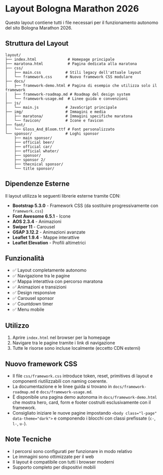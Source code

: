 # Layout Bologna Marathon 2026

Questo layout contiene tutti i file necessari per il funzionamento autonomo del sito Bologna Marathon 2026.

## Struttura del Layout

```
layout/
├── index.html              # Homepage principale
├── maratona.html           # Pagina dedicata alla maratona
├── css/
│   ├── main.css           # Stili legacy dell'attuale layout
│   └── framework.css      # Nuovo framework CSS modulare
├── docs/
│   ├── framework-demo.html # Pagina di esempio che utilizza solo il framework
│   ├── framework-roadmap.md # Roadmap del design system
│   └── framework-usage.md  # Linee guida e convenzioni
├── js/
│   └── main.js            # JavaScript principale
├── img/                   # Immagini e media
│   ├── maratona/          # Immagini specifiche maratona
│   └── favicon/           # Icone e favicon
├── font/
│   └── Gloss_And_Bloom.ttf # Font personalizzato
└── sponsor/               # Loghi sponsor
    ├── main sponsor/
    ├── official beer/
    ├── official car/
    ├── official whater/
    ├── sponsor/
    ├── sponsor 2/
    ├── thecnical sponsor/
    └── title sponsor/
```

## Dipendenze Esterne

Il layout utilizza le seguenti librerie esterne tramite CDN:

- **Bootstrap 5.3.0** - Framework CSS (da sostituire progressivamente con `framework.css`)
- **Font Awesome 6.5.1** - Icone
- **AOS 2.3.4** - Animazioni
- **Swiper 11** - Carousel
- **GSAP 3.12.2** - Animazioni avanzate
- **Leaflet 1.9.4** - Mappe interattive
- **Leaflet Elevation** - Profili altimetrici

## Funzionalità

- ✅ Layout completamente autonomo
- ✅ Navigazione tra le pagine
- ✅ Mappa interattiva con percorso maratona
- ✅ Animazioni e transizioni
- ✅ Design responsive
- ✅ Carousel sponsor
- ✅ Countdown timer
- ✅ Menu mobile

## Utilizzo

1. Aprire `index.html` nel browser per la homepage
2. Navigare tra le pagine tramite i link di navigazione
3. Tutte le risorse sono incluse localmente (eccetto CDN esterni)

## Nuovo framework CSS

- Il file `css/framework.css` introduce token, reset, primitives di layout e componenti riutilizzabili con naming coerente.
- La documentazione e le linee guida si trovano in `docs/framework-roadmap.md` e `docs/framework-usage.md`.
- È disponibile una pagina demo autonoma in `docs/framework-demo.html` che mostra hero, card, form e footer costruiti esclusivamente con il framework.
- Consigliato iniziare le nuove pagine impostando `<body class="l-page" data-theme="dark">` e componendo i blocchi con classi prefissate (`c-`, `l-`, `u-`).

## Note Tecniche

- I percorsi sono configurati per funzionare in modo relativo
- Le immagini sono ottimizzate per il web
- Il layout è compatibile con tutti i browser moderni
- Supporto completo per dispositivi mobili
